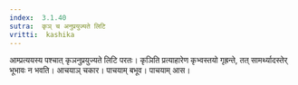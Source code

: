 ```yaml
---
index:  3.1.40
sutra:  कृञ् च अनुप्रयुज्यते लिटि
vritti:  kashika 
---
```


आम्प्रत्ययस्य पश्चात् कृञनुप्रयुज्यते लिटि परतः। कृञिति प्रत्याहारेण कृभ्वस्तयो गृह्रन्ते, तत् सामर्थ्यादस्तेर् भूभावः न भवति। आचयाञ् चकार। पाचयाम् बभूव। पाचयाम् आस।

